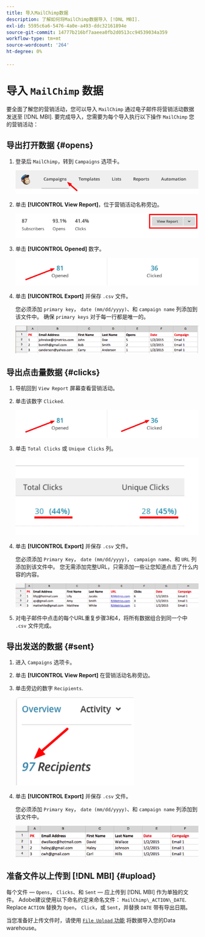 ```yaml
---
title: 导入MailChimp数据
description: 了解如何将MailChimp数据导入 [!DNL MBI].
exl-id: 5595c6a6-5476-4a0e-a493-ddc32161894e
source-git-commit: 14777b216bf7aaeea0fb2d0513cc94539034a359
workflow-type: tm+mt
source-wordcount: '264'
ht-degree: 0%

---
```


# 导入 `MailChimp` 数据

要全面了解您的营销活动，您可以导入 `MailChimp` 通过电子邮件将营销活动数据发送至 [!DNL MBI]. 要完成导入，您需要为每个导入执行以下操作 `MailChimp` 您的营销活动：

## 导出打开数据 {#opens}

1. 登录后 `MailChimp`，转到 `Campaigns` 选项卡。

   ![导入mailchimp 1](../../../assets/import-mailchimp-1.png)

1. 单击 **[!UICONTROL View Report]**，位于营销活动名称旁边。

   ![导入mailchimp 2](../../../assets/import-mailchimp-2.png)

1. 单击 **[!UICONTROL Opened]** 数字。

   ![导入mailchimp 3](../../../assets/import-mailchimp-3.png)

1. 单击 **[!UICONTROL Export]** 并保存 `.csv` 文件。

   您必须添加 `primary key`， `date (mm/dd/yyyy)`、和 `campaign name` 列添加到该文件中。 确保 `primary keys` 对于每一行都是唯一的。

   ![导入mailchimp 4](../../../assets/import-mailchimp-4.png)

## 导出点击量数据 {#clicks}

1. 导航回到 `View Report` 屏幕查看营销活动。

1. 单击该数字 `Clicked`.

   ![导入mailchimp 5](../../../assets/import-mailchimp-5.png)

1. 单击 `Total Clicks` 或 `Unique Clicks` 列。

   ![导入mailchimp 6](../../../assets/import-mailchimp-6.png)

1. 单击 **[!UICONTROL Export]** 并保存 `.csv` 文件。

   您必须添加 `Primary Key`， `date (mm/dd/yyyy)`， `campaign name`、和 `URL` 列添加到该文件中。 您无需添加完整URL，只需添加一些让您知道点击了什么内容的内容。

   ![导入mailchimp 7](../../../assets/import-mailchimp-7.png)

1. 对电子邮件中点击的每个URL重复步骤3和4，将所有数据组合到同一个中 `.csv` 文件完成。

## 导出发送的数据 {#sent}

1. 进入 `Campaigns` 选项卡。

1. 单击 **[!UICONTROL View Report]** 在营销活动名称旁边。

1. 单击旁边的数字 `Recipients`.

   ![导入mailchimp 8](../../../assets/import-mailchimp-8.png)

1. 单击 **[!UICONTROL Export]** 并保存 `.csv` 文件。

   您必须添加 `Primary Key`， `date (mm/dd/yyyy)`、和 `campaign name` 列添加到该文件中。

   ![导入mailchimp 9](../../../assets/import-mailchimp-9.png)

## 准备文件以上传到 [!DNL MBI] {#upload}

每个文件 —  `Opens`， `Clicks`、和 `Sent`  — 应上传到 [!DNL MBI] 作为单独的文件。 Adobe建议使用以下命名约定来命名文件： `MailChimp\_ACTION\_DATE`. Replace `ACTION` 替换为 `Open`， `Click`，或 `Sent`，并替换 `DATE` 带有导出日期。

当您准备好上传文件时，请使用 [`File Upload` 功能](../connecting-data/using-file-uploader.md) 将数据导入您的Data warehouse。
